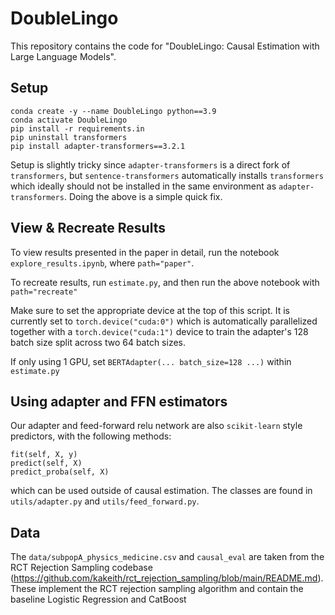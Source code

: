 # DoubleLingo

This repository contains the code for "DoubleLingo: Causal Estimation with Large Language Models".

## Setup
```
conda create -y --name DoubleLingo python==3.9
conda activate DoubleLingo
pip install -r requirements.in
pip uninstall transformers
pip install adapter-transformers==3.2.1
```

Setup is slightly tricky since ```adapter-transformers``` is a direct fork of ```transformers```, but ```sentence-transformers``` automatically installs ```transformers``` which ideally should not be installed in the same environment as ```adapter-transformers```. Doing the above is a simple quick fix.

## View & Recreate Results
To view results presented in the paper in detail, run the notebook ```explore_results.ipynb```, where ```path="paper"```.

To recreate results, run ```estimate.py```, and then run the above notebook with ```path="recreate"```

Make sure to set the appropriate device at the top of this script. It is currently set to ```torch.device("cuda:0")``` which is automatically parallelized together with a ```torch.device("cuda:1")``` device to train the adapter's 128 batch size split across two 64 batch sizes.

If only using 1 GPU, set ```BERTAdapter(... batch_size=128 ...)``` within ```estimate.py``` 


## Using adapter and FFN estimators
Our adapter and feed-forward relu network are also ```scikit-learn``` style predictors, with the following methods:
```
fit(self, X, y)
predict(self, X)
predict_proba(self, X)
```
which can be used outside of causal estimation. The classes are found in ```utils/adapter.py``` and ```utils/feed_forward.py```.


## Data
The ```data/subpopA_physics_medicine.csv``` and ```causal_eval``` are taken from the RCT Rejection Sampling codebase (https://github.com/kakeith/rct_rejection_sampling/blob/main/README.md). These implement the RCT rejection sampling algorithm and contain the baseline Logistic Regression and CatBoost 
